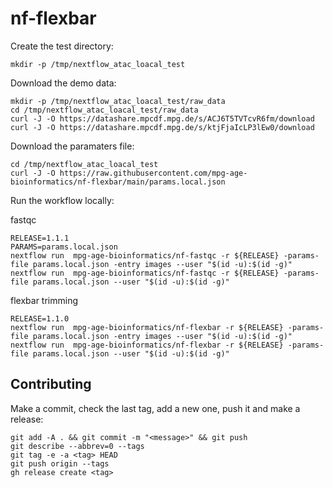 # nf-flexbar

Create the test directory:
```
mkdir -p /tmp/nextflow_atac_loacal_test
```

Download the demo data:
```
mkdir -p /tmp/nextflow_atac_loacal_test/raw_data
cd /tmp/nextflow_atac_loacal_test/raw_data
curl -J -O https://datashare.mpcdf.mpg.de/s/ACJ6T5TVTcvR6fm/download
curl -J -O https://datashare.mpcdf.mpg.de/s/ktjFjaIcLP3lEw0/download

```

Download the paramaters file:
```
cd /tmp/nextflow_atac_loacal_test
curl -J -O https://raw.githubusercontent.com/mpg-age-bioinformatics/nf-flexbar/main/params.local.json
```


Run the workflow locally:

fastqc
```
RELEASE=1.1.1
PARAMS=params.local.json
nextflow run  mpg-age-bioinformatics/nf-fastqc -r ${RELEASE} -params-file params.local.json -entry images --user "$(id -u):$(id -g)"  
nextflow run  mpg-age-bioinformatics/nf-fastqc -r ${RELEASE} -params-file params.local.json --user "$(id -u):$(id -g)"
```

flexbar trimming
```
RELEASE=1.1.0
nextflow run  mpg-age-bioinformatics/nf-flexbar -r ${RELEASE} -params-file params.local.json -entry images --user "$(id -u):$(id -g)"
nextflow run  mpg-age-bioinformatics/nf-flexbar -r ${RELEASE} -params-file params.local.json --user "$(id -u):$(id -g)"
```

## Contributing

Make a commit, check the last tag, add a new one, push it and make a release:
```
git add -A . && git commit -m "<message>" && git push
git describe --abbrev=0 --tags
git tag -e -a <tag> HEAD
git push origin --tags
gh release create <tag> 
```